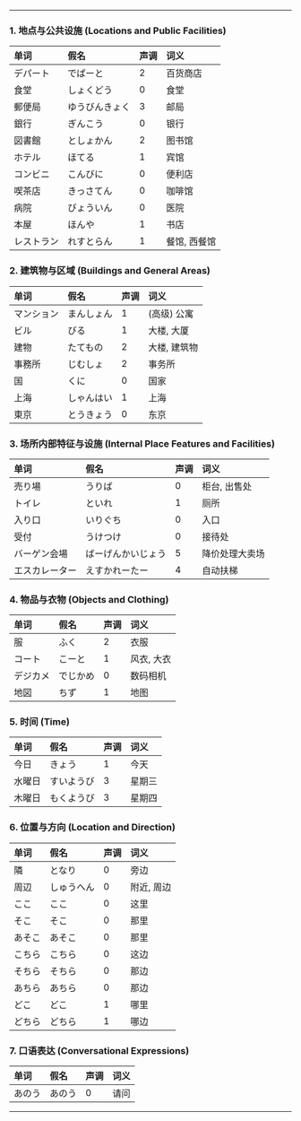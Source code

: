 
---


### 1. 地点与公共设施 (Locations and Public Facilities)

| 单词       | 假名         | 声调 | 词义       |
| :--------- | :----------- | :--- | :--------- |
| デパート   | でぱーと     | 2    | 百货商店   |
| 食堂       | しょくどう   | 0    | 食堂       |
| 郵便局     | ゆうびんきょく | 3    | 邮局       |
| 銀行       | ぎんこう     | 0    | 银行       |
| 図書館     | としょかん   | 2    | 图书馆     |
| ホテル     | ほてる       | 1    | 宾馆       |
| コンビニ   | こんびに     | 0    | 便利店     |
| 喫茶店     | きっさてん   | 0    | 咖啡馆     |
| 病院       | びょういん   | 0    | 医院       |
| 本屋       | ほんや       | 1    | 书店       |
| レストラン | れすとらん   | 1    | 餐馆, 西餐馆 |

### 2. 建筑物与区域 (Buildings and General Areas)

| 单词     | 假名       | 声调 | 词义       |
| :------- | :--------- | :--- | :--------- |
| マンション | まんしょん | 1    | (高级) 公寓 |
| ビル     | びる       | 1    | 大楼, 大厦 |
| 建物     | たてもの   | 2    | 大楼, 建筑物 |
| 事務所   | じむしょ   | 2    | 事务所   |
| 国       | くに       | 0    | 国家     |
| 上海     | しゃんはい | 1    | 上海     |
| 東京     | とうきょう | 0    | 东京     |

### 3. 场所内部特征与设施 (Internal Place Features and Facilities)

| 单词         | 假名         | 声调 | 词义       |
| :----------- | :----------- | :--- | :--------- |
| 売り場       | うりば       | 0    | 柜台, 出售处 |
| トイレ       | といれ       | 1    | 厕所       |
| 入り口       | いりぐち     | 0    | 入口       |
| 受付         | うけつけ     | 0    | 接待处     |
| バーゲン会場 | ばーげんかいじょう | 5    | 降价处理大卖场 |
| エスカレーター | えすかれーたー | 4    | 自动扶梯   |

### 4. 物品与衣物 (Objects and Clothing)

| 单词   | 假名     | 声调 | 词义     |
| :----- | :------- | :--- | :------- |
| 服     | ふく     | 2    | 衣服     |
| コート   | こーと     | 1    | 风衣, 大衣 |
| デジカメ | でじかめ   | 0    | 数码相机   |
| 地図   | ちず     | 1    | 地图     |

### 5. 时间 (Time)

| 单词   | 假名     | 声调 | 词义   |
| :----- | :------- | :--- | :----- |
| 今日   | きょう   | 1    | 今天   |
| 水曜日 | すいようび | 3    | 星期三 |
| 木曜日 | もくようび | 3    | 星期四 |

### 6. 位置与方向 (Location and Direction)

| 单词   | 假名     | 声调 | 词义   |
| :----- | :------- | :--- | :----- |
| 隣     | となり   | 0    | 旁边   |
| 周辺   | しゅうへん | 0    | 附近, 周边 |
| ここ   | ここ     | 0    | 这里   |
| そこ   | そこ     | 0    | 那里   |
| あそこ | あそこ   | 0    | 那里   |
| こちら | こちら   | 0    | 这边   |
| そちら | そちら   | 0    | 那边   |
| あちら | あちら   | 0    | 那边   |
| どこ   | どこ     | 1    | 哪里   |
| どちら | どちら   | 1    | 哪边   |

### 7. 口语表达 (Conversational Expressions)

| 单词   | 假名   | 声调 | 词义 |
| :----- | :----- | :--- | :--- |
| あのう | あのう | 0    | 请问 |

---